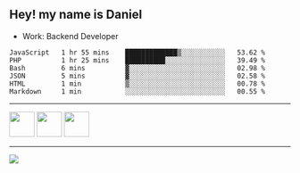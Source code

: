 ## Hey! my name is Daniel

- Work: Backend Developer

<!--START_SECTION:waka-->

```text
JavaScript   1 hr 55 mins    █████████████▒░░░░░░░░░░░   53.62 %
PHP          1 hr 25 mins    ██████████░░░░░░░░░░░░░░░   39.49 %
Bash         6 mins          ▓░░░░░░░░░░░░░░░░░░░░░░░░   02.98 %
JSON         5 mins          ▓░░░░░░░░░░░░░░░░░░░░░░░░   02.58 %
HTML         1 min           ▒░░░░░░░░░░░░░░░░░░░░░░░░   00.78 %
Markdown     1 min           ░░░░░░░░░░░░░░░░░░░░░░░░░   00.55 %
```

<!--END_SECTION:waka-->
    

<hr>
<div>
    <img height="45" src="https://img.icons8.com/color/48/000000/nodejs.png"/>
    <img height="45" src="https://www.vectorlogo.zone/logos/golang/golang-ar21.svg">
    <img height="45" src="https://www.vectorlogo.zone/logos/nestjs/nestjs-icon.svg">
</div>
<hr>
<div>
    <a href="https://www.linkedin.com/in/daniel-lucas-bb7b82193/" target="_blank">
        <img src="https://img.shields.io/badge/LinkedIn-0077B5?style=for-the-badge&logo=linkedin&logoColor=white">
    </a>
</div>
